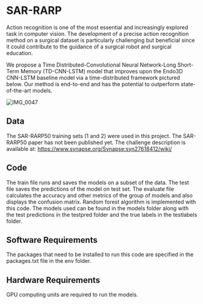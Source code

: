 # SAR-RARP

Action recognition is one of the most essential and increasingly explored task in computer vision. The development of a precise action recognition method on a surgical dataset is particularly challenging but beneficial since it could contribute to the guidance of a surgical robot and surgical education.

We propose a Time Distributed-Convolutional Neural Network-Long Short-Term Memory (TD-CNN-LSTM) model that improves upon the Endo3D CNN-LSTM baseline model via a time-distributed framework pictured below. Our method is end-to-end and has the potential to outperform state-of-the-art models.

![IMG_0047](https://github.com/nanthininarayanan/SAR-RARP/assets/112656894/e35bd13f-9e29-42d2-986e-cffc2d9d0a87)

## Data

The SAR-RARP50 training sets (1 and 2) were used in this project. The SAR-RARP50 paper has not been published yet. The challenge
description is available at: https://www.synapse.org/Synapse:syn27618412/wiki/

## Code

The train file runs and saves the models on a subset of the data. The test file saves the predictions of the model on test set. The evaluate file calculates the accuracy and other metrics of the group of models and also displays the confusion matrix. Random forest algorithm is implemented with this code. The models used can be found in the models folder along with the test predictions in the testpred folder and the true labels in the testlabels folder.

## Software Requirements

The packages that need to be installed to run this code are specified in the packages.txt file in the env folder. 

## Hardware Requirements

GPU computing units are required to run the models.

